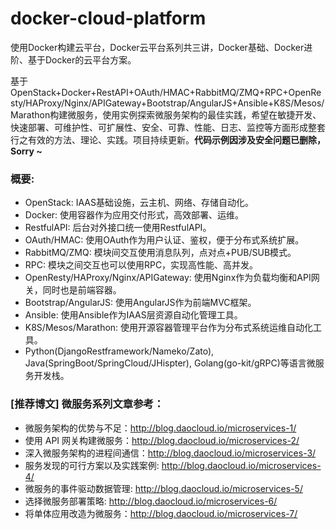 # docker-cloud-platform
使用Docker构建云平台，Docker云平台系列共三讲，Docker基础、Docker进阶、基于Docker的云平台方案。

基于OpenStack+Docker+RestAPI+OAuth/HMAC+RabbitMQ/ZMQ+RPC+OpenResty/HAProxy/Nginx/APIGateway+Bootstrap/AngularJS+Ansible+K8S/Mesos/Marathon构建微服务，使用实例探索微服务架构的最佳实践，希望在敏捷开发、快速部署、可维护性、可扩展性、安全、可靠、性能、日志、监控等方面形成整套行之有效的方法、理论、实践。项目持续更新。**代码示例因涉及安全问题已删除，Sorry ~**    

### 概要:
* OpenStack: IAAS基础设施，云主机、网络、存储自动化。
* Docker: 使用容器作为应用交付形式，高效部署、运维。
* RestfulAPI: 后台对外接口统一使用RestfulAPI。
* OAuth/HMAC: 使用OAuth作为用户认证、鉴权，便于分布式系统扩展。
* RabbitMQ/ZMQ: 模块间交互使用消息队列，点对点+PUB/SUB模式。
* RPC: 模块之间交互也可以使用RPC，实现高性能、高并发。
* OpenResty/HAProxy/Nginx/APIGateway: 使用Nginx作为负载均衡和API网关，同时也是前端容器。
* Bootstrap/AngularJS: 使用AngularJS作为前端MVC框架。
* Ansible: 使用Ansible作为IAAS层资源自动化管理工具。
* K8S/Mesos/Marathon: 使用开源容器管理平台作为分布式系统运维自动化工具。
* Python(DjangoRestframework/Nameko/Zato), Java(SpringBoot/SpringCloud/JHispter), Golang(go-kit/gRPC)等语言微服务开发栈。    

### [推荐博文] 微服务系列文章参考：    
* 微服务架构的优势与不足：http://blog.daocloud.io/microservices-1/    
* 使用 API 网关构建微服务：http://blog.daocloud.io/microservices-2/    
* 深入微服务架构的进程间通信：http://blog.daocloud.io/microservices-3/    
* 服务发现的可行方案以及实践案例: http://blog.daocloud.io/microservices-4/    
* 微服务的事件驱动数据管理: http://blog.daocloud.io/microservices-5/    
* 选择微服务部署策略: http://blog.daocloud.io/microservices-6/    
* 将单体应用改造为微服务：http://blog.daocloud.io/microservices-7/   


